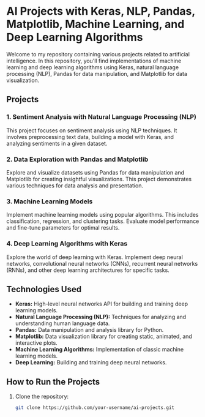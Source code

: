 # AI Projects with Keras, NLP, Pandas, Matplotlib, Machine Learning, and Deep Learning Algorithms

Welcome to my repository containing various projects related to artificial intelligence. In this repository, you'll find implementations of machine learning and deep learning algorithms using Keras, natural language processing (NLP), Pandas for data manipulation, and Matplotlib for data visualization.

## Projects

### 1. Sentiment Analysis with Natural Language Processing (NLP)

This project focuses on sentiment analysis using NLP techniques. It involves preprocessing text data, building a model with Keras, and analyzing sentiments in a given dataset.

### 2. Data Exploration with Pandas and Matplotlib

Explore and visualize datasets using Pandas for data manipulation and Matplotlib for creating insightful visualizations. This project demonstrates various techniques for data analysis and presentation.

### 3. Machine Learning Models

Implement machine learning models using popular algorithms. This includes classification, regression, and clustering tasks. Evaluate model performance and fine-tune parameters for optimal results.

### 4. Deep Learning Algorithms with Keras

Explore the world of deep learning with Keras. Implement deep neural networks, convolutional neural networks (CNNs), recurrent neural networks (RNNs), and other deep learning architectures for specific tasks.

## Technologies Used

- **Keras:** High-level neural networks API for building and training deep learning models.
- **Natural Language Processing (NLP):** Techniques for analyzing and understanding human language data.
- **Pandas:** Data manipulation and analysis library for Python.
- **Matplotlib:** Data visualization library for creating static, animated, and interactive plots.
- **Machine Learning Algorithms:** Implementation of classic machine learning models.
- **Deep Learning:** Building and training deep neural networks.

## How to Run the Projects

1. Clone the repository:

   ```bash
   git clone https://github.com/your-username/ai-projects.git
